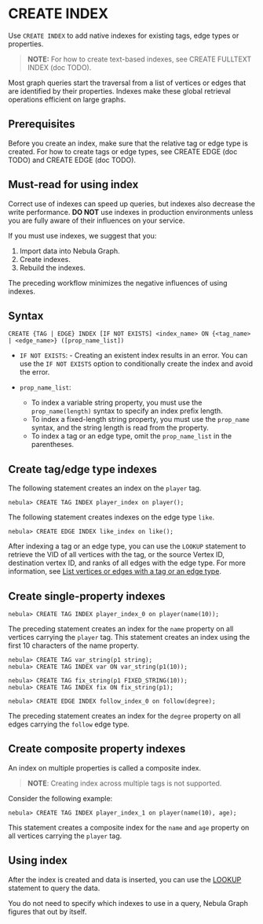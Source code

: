 # CREATE INDEX

Use `CREATE INDEX` to add native indexes for existing tags, edge types or properties.

>**NOTE:** For how to create text-based indexes, see CREATE FULLTEXT INDEX (doc TODO).

Most graph queries start the traversal from a list of vertices or edges that are identified by their properties. Indexes make these global retrieval operations efficient on large graphs.

## Prerequisites

Before you create an index, make sure that the relative tag or edge type is created. For how to create tags or edge types, see CREATE EDGE (doc TODO) and CREATE EDGE (doc TODO).

## Must-read for using index

Correct use of indexes can speed up queries, but indexes also decrease the write performance. **DO NOT** use indexes in production environments unless you are fully aware of their influences on your service.

If you must use indexes, we suggest that you:

1. Import data into Nebula Graph.
2. Create indexes.
3. Rebuild the indexes.

The preceding workflow minimizes the negative influences of using indexes.

## Syntax

```ngql
CREATE {TAG | EDGE} INDEX [IF NOT EXISTS] <index_name> ON {<tag_name> | <edge_name>} ([prop_name_list])
```

- `IF NOT EXISTS`: - Creating an existent index results in an error. You can use the `IF NOT EXISTS` option to conditionally create the index and avoid the error.

- `prop_name_list`:

  - To index a variable string property, you must use the `prop_name(length)` syntax to specify an index prefix length.
  - To index a fixed-length string property, you must use the `prop_name` syntax, and the string length is read from the property.
  - To index a tag or an edge type, omit the `prop_name_list` in the parentheses.

## Create tag/edge type indexes

The following statement creates an index on the `player` tag.

```ngql
nebula> CREATE TAG INDEX player_index on player();
```

The following statement creates indexes on the edge type `like`.

```ngql
nebula> CREATE EDGE INDEX like_index on like();
```

After indexing a tag or an edge type, you can use the `LOOKUP` statement to retrieve the VID of all vertices with the tag, or the source Vertex ID, destination vertex ID, and ranks of all edges with the edge type. For more information, see [List vertices or edges with a tag or an edge type](../7.general-query-statements/5.lookup.md/list-vertices-or-edges-with-a-tag-or-an-edge-type).

## Create single-property indexes

```ngql
nebula> CREATE TAG INDEX player_index_0 on player(name(10));
```

The preceding statement creates an index for the `name` property on all vertices carrying the `player` tag. This statement creates an index using the first 10 characters of the name property.

```ngql
nebula> CREATE TAG var_string(p1 string);
nebula> CREATE TAG INDEX var ON var_string(p1(10));

nebula> CREATE TAG fix_string(p1 FIXED_STRING(10));
nebula> CREATE TAG INDEX fix ON fix_string(p1);
```

```ngql
nebula> CREATE EDGE INDEX follow_index_0 on follow(degree);
```

The preceding statement creates an index for the `degree` property on all edges carrying the `follow` edge type.

## Create composite property indexes

An index on multiple properties is called a composite index.

> **NOTE**: Creating index across multiple tags is not supported.

Consider the following example:

```ngql
nebula> CREATE TAG INDEX player_index_1 on player(name(10), age);
```

This statement creates a composite index for the `name` and `age` property on all vertices carrying the `player` tag.

## Using index

After the index is created and data is inserted, you can use the [LOOKUP](../7.general-query-statements/5.lookup.md) statement to query the data.

You do not need to specify which indexes to use in a query, Nebula Graph figures that out by itself.
